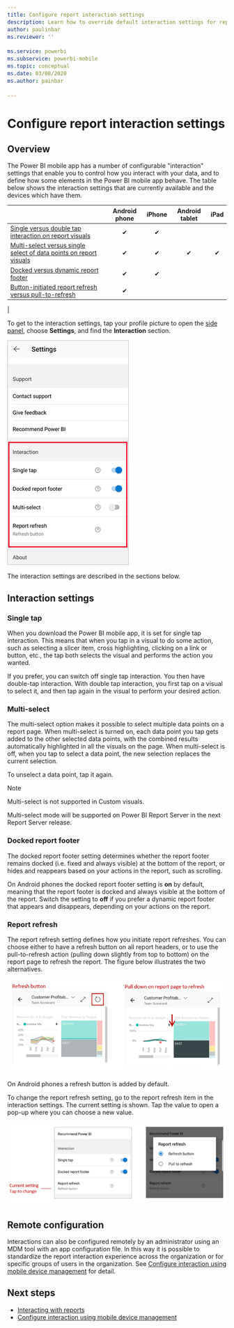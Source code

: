 ```yaml
---
title: Configure report interaction settings
description: Learn how to override default interaction settings for reports.
author: paulinbar
ms.reviewer: ''

ms.service: powerbi
ms.subservice: powerbi-mobile
ms.topic: conceptual
ms.date: 03/08/2020
ms.author: painbar

---
```

# Configure report interaction settings

## Overview

The Power BI mobile app has a number of configurable "interaction" settings that enable you to control how you interact with your data, and to define how some elements in the Power BI mobile app behave. The table below shows the interaction settings that are currently available and the devices which have them.

|| Android phone | iPhone | Android tablet  | iPad |
|-|:-:|:-:|:-:|:-:|
| [Single versus double tap interaction on report visuals](#single-tap) |✔|✔|||
| [Multi-select versus single select of data points on report visuals](#multi-select) |✔|✔|✔|✔|
| [Docked versus dynamic report footer](#docked-report-footer) |✔|✔|||
| [Button-initiated report refresh versus pull-to-refresh](#report-refresh) |✔||||
|

To get to the interaction settings, tap your profile picture to open the [side panel](./mobile-apps-home-page.md#header), choose **Settings**, and find the **Interaction** section.

![Interaction settings](./media/mobile-app-interaction-settings/powerbi-mobile-app-interactions-section.png)

The interaction settings are described in the sections below.

## Interaction settings

### Single tap
When you download the Power BI mobile app, it is set for single tap interaction. This means that when you tap in a visual to do some action, such as selecting a slicer item, cross highlighting, clicking on a link or button, etc., the tap both selects the visual and performs the action you wanted.

If you prefer, you can switch off single tap interaction. You then have double-tap interaction. With double tap interaction, you first tap on a visual to select it, and then tap again in the visual to perform your desired action.

### Multi-select

The multi-select option makes it possible to select multiple data points on a report page. When multi-select is turned on, each data point you tap gets added to the other selected data points, with the combined results automatically highlighted in all the visuals on the page. When multi-select is off, when you tap to select a data point, the new selection replaces the current selection.

To unselect a data point, tap it again.

>[!NOTE]
>Multi-select is not supported in Custom visuals.
>
>Multi-select mode will be supported on Power BI Report Server in the next Report Server release.

### Docked report footer

The docked report footer setting determines whether the report footer remains docked (i.e. fixed and always visible) at the bottom of the report, or hides and reappears based on your actions in the report, such as scrolling.

On Android phones the docked report footer setting is **on** by default, meaning that the report footer is docked and always visible at the bottom of the report. Switch the setting to **off** if you prefer a dynamic report footer that appears and disappears, depending on your actions on the report.

### Report refresh

The report refresh setting defines how you initiate report refreshes. You can choose either to have a refresh button on all report headers, or to use the pull-to-refresh action (pulling down slightly from top to bottom) on the report page to refresh the report. The figure below illustrates the two alternatives. 

![Refresh button versus pull-to-refresh](./media/mobile-app-interaction-settings/powerbi-mobile-app-interactions-refresh-button-versus-pull.png)

On Android phones a refresh button is added by default.

To change the report refresh setting, go to the report refresh item in the interaction settings. The current setting is shown. Tap the value to open a pop-up where you can choose a new value.

![Set refresh](./media/mobile-app-interaction-settings/powerbi-mobile-app-interactions-set-refresh.png)

## Remote configuration

Interactions can also be configured remotely by an administrator using an MDM tool with an app configuration file. In this way it is possible to standardize the report interaction experience across the organization or for specific groups of users in the organization. See [Configure interaction using mobile device management](./mobile-app-configuration.md) for detail.


## Next steps
* [Interacting with reports](./mobile-reports-in-the-mobile-apps.md#interact-with-reports)
* [Configure interaction using mobile device management](./mobile-app-configuration.md)

